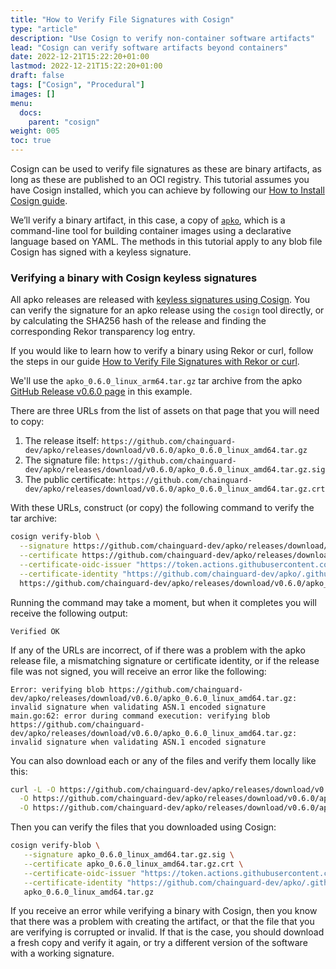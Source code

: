 ```yaml
---
title: "How to Verify File Signatures with Cosign"
type: "article"
description: "Use Cosign to verify non-container software artifacts"
lead: "Cosign can verify software artifacts beyond containers"
date: 2022-12-21T15:22:20+01:00
lastmod: 2022-12-21T15:22:20+01:00
draft: false
tags: ["Cosign", "Procedural"]
images: []
menu:
  docs:
    parent: "cosign"
weight: 005
toc: true
---
```


Cosign can be used to verify file signatures as these are binary artifacts, as long as these are published to an OCI registry. This tutorial assumes you have Cosign installed, which you can achieve by following our [How to Install Cosign guide](/open-source/sigstore/cosign/how-to-sign-a-container-with-cosign/).

We’ll verify a binary artifact, in this case, a copy of [`apko`](/open-source/apko/overview/), which is a command-line tool for building container images using a declarative language based on YAML. The methods in this tutorial apply to any blob file Cosign has signed with a keyless signature.

### Verifying a binary with Cosign keyless signatures

All apko releases are released with [keyless signatures using Cosign](open-source/sigstore/cosign/an-introduction-to-cosign/#keyless-signing). You can verify the signature for an apko release using the `cosign` tool directly, or by calculating the SHA256 hash of the release and finding the corresponding Rekor transparency log entry.

If you would like to learn how to verify a binary using Rekor or curl, follow the steps in our guide [How to Verify File Signatures with Rekor or curl](/open-source/sigstore/rekor/how-to-verify-file-signatures-with-rekor-or-curl/).

We'll use the `apko_0.6.0_linux_arm64.tar.gz` tar archive from the apko [GitHub Release v0.6.0 page](https://github.com/chainguard-dev/apko/releases/tag/v0.6.0) in this example.

There are three URLs from the list of assets on that page that you will need to copy:

1. The release itself: `https://github.com/chainguard-dev/apko/releases/download/v0.6.0/apko_0.6.0_linux_amd64.tar.gz`
2. The signature file: `https://github.com/chainguard-dev/apko/releases/download/v0.6.0/apko_0.6.0_linux_amd64.tar.gz.sig`
3. The public certificate: `https://github.com/chainguard-dev/apko/releases/download/v0.6.0/apko_0.6.0_linux_amd64.tar.gz.crt`

With these URLs, construct (or copy) the following command to verify the tar archive:

```sh
cosign verify-blob \
  --signature https://github.com/chainguard-dev/apko/releases/download/v0.6.0/apko_0.6.0_linux_amd64.tar.gz.sig \
  --certificate https://github.com/chainguard-dev/apko/releases/download/v0.6.0/apko_0.6.0_linux_amd64.tar.gz.crt \
  --certificate-oidc-issuer "https://token.actions.githubusercontent.com" \
  --certificate-identity "https://github.com/chainguard-dev/apko/.github/workflows/release.yaml@refs/tags/v0.6.0" \
  https://github.com/chainguard-dev/apko/releases/download/v0.6.0/apko_0.6.0_linux_amd64.tar.gz
```

Running the command may take a moment, but when it completes you will receive the following output:

```
Verified OK
```

If any of the URLs are incorrect, of if there was a problem with the apko release file, a mismatching signature or certificate identity, or if the release file was not signed, you will receive an error like the following:

```
Error: verifying blob https://github.com/chainguard-dev/apko/releases/download/v0.6.0/apko_0.6.0_linux_amd64.tar.gz: invalid signature when validating ASN.1 encoded signature
main.go:62: error during command execution: verifying blob https://github.com/chainguard-dev/apko/releases/download/v0.6.0/apko_0.6.0_linux_amd64.tar.gz: invalid signature when validating ASN.1 encoded signature
```

You can also download each or any of the files and verify them locally like this:

```sh
curl -L -O https://github.com/chainguard-dev/apko/releases/download/v0.6.0/apko_0.6.0_linux_amd64.tar.gz \
  -O https://github.com/chainguard-dev/apko/releases/download/v0.6.0/apko_0.6.0_linux_amd64.tar.gz.sig \
  -O https://github.com/chainguard-dev/apko/releases/download/v0.6.0/apko_0.6.0_linux_amd64.tar.gz.crt
```

Then you can verify the files that you downloaded using Cosign:

```sh
cosign verify-blob \
   --signature apko_0.6.0_linux_amd64.tar.gz.sig \
   --certificate apko_0.6.0_linux_amd64.tar.gz.crt \
   --certificate-oidc-issuer "https://token.actions.githubusercontent.com" \
   --certificate-identity "https://github.com/chainguard-dev/apko/.github/workflows/release.yaml@refs/tags/v0.6.0" \
   apko_0.6.0_linux_amd64.tar.gz
```

If you receive an error while verifying a binary with Cosign, then you know that there was a problem with creating the artifact, or that the file that you are verifying is corrupted or invalid. If that is the case, you should download a fresh copy and verify it again, or try a different version of the software with a working signature.
